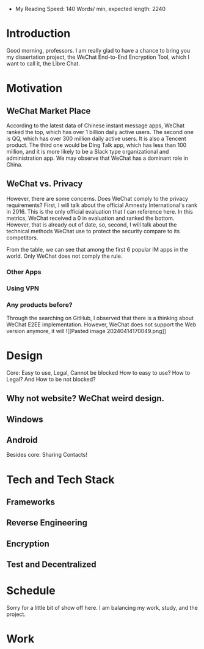 - My Reading Speed: 140 Words/ min, expected length: 2240
# Introduction
Good morning, professors. I am really glad to have a chance to bring you my dissertation project, the WeChat End-to-End Encryption Tool, which I want to call it, the Libre Chat. 
# Motivation
## WeChat Market Place
According to the latest data of Chinese instant message apps, WeChat ranked the top, which has over 1 billion daily active users. The second one is QQ, which has over 300 million daily active users. It is also a Tencent product. The third one would be Ding Talk app, which has less than 100 million, and it is more likely to be a Slack type organizational and administration app. We may observe that WeChat has a dominant role in China. 
## WeChat vs. Privacy
However, there are some concerns. Does WeChat comply to the privacy requirements? 
First, I will talk about the official Amnesty International's rank in 2016. This is the only official evaluation that I can reference here. In this metrics, WeChat received a 0 in evaluation and ranked the bottom. 
However, that is already out of date, so, second, I will talk about the technical methods WeChat use to protect the security compare to its competitors. 

From the table, we can see that among the first 6 popular IM apps in the world. Only WeChat does not comply the rule. 
### Other Apps
### Using VPN
### Any products before? 
Through the searching on GitHub, I observed that there is a thinking about WeChat E2EE implementation. However, WeChat does not support the Web version anymore, it will  ![[Pasted image 20240414170049.png]]

# Design

Core: Easy to use, Legal, Cannot be blocked
How to easy to use? How to Legal? And How to be not blocked?
## Why not website? WeChat weird design. 
## Windows
## Android
Besides core: Sharing Contacts! 
# Tech and Tech Stack

## Frameworks
## Reverse Engineering
## Encryption
## Test and Decentralized


# Schedule 
Sorry for a little bit of show off here. I am balancing my work, study, and the project. 

# Work